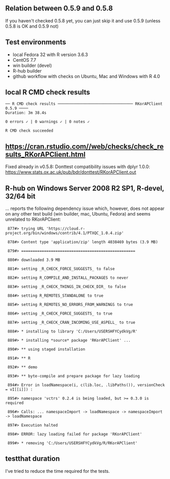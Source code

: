 ## Relation between 0.5.9 and 0.5.8
If you haven't checked 0.5.8 yet, you can just skip it and use 0.5.9 (unless 0.5.8 is OK and 0.5.9 not)

## Test environments
* local Fedora 32 with R version 3.6.3
* CentOS 7.7
* win builder (devel)
* R-hub builder
* github workflow with checks on Ubuntu, Mac and Windows with R 4.0

## local R CMD check results
```
── R CMD check results ───────────────────────────────── RKorAPClient 0.5.9 ────
Duration: 3m 38.4s

0 errors ✓ | 0 warnings ✓ | 0 notes ✓

R CMD check succeeded
```

## https://cran.rstudio.com//web/checks/check_results_RKorAPClient.html

Fixed already in v0.5.8: Donttest compatibility issues with dplyr 1.0.0:
https://www.stats.ox.ac.uk/pub/bdr/donttest/RKorAPClient.out

## R-hub on Windows Server 2008 R2 SP1, R-devel, 32/64 bit
… reports the following dependency issue which, however, does not appear on any other test build (win builder, mac, Ubuntu, Fedora) and seems unrelated to RKorAPClient:

```
 877#> trying URL 'https://cloud.r-project.org/bin/windows/contrib/4.1/PTXQC_1.0.4.zip'

 878#> Content type 'application/zip' length 4038469 bytes (3.9 MB)

 879#> ==================================================

 880#> downloaded 3.9 MB

 881#> setting _R_CHECK_FORCE_SUGGESTS_ to false

 882#> setting R_COMPILE_AND_INSTALL_PACKAGES to never

 883#> setting _R_CHECK_THINGS_IN_CHECK_DIR_ to false

 884#> setting R_REMOTES_STANDALONE to true

 885#> setting R_REMOTES_NO_ERRORS_FROM_WARNINGS to true

 886#> setting _R_CHECK_FORCE_SUGGESTS_ to true

 887#> setting _R_CHECK_CRAN_INCOMING_USE_ASPELL_ to true

 888#> * installing to library 'C:/Users/USERSHFYCydkVg/R'

 889#> * installing *source* package 'RKorAPClient' ...

 890#> ** using staged installation

 891#> ** R

 892#> ** demo

 893#> ** byte-compile and prepare package for lazy loading

 894#> Error in loadNamespace(i, c(lib.loc, .libPaths()), versionCheck = vI[[i]]) :

 895#> namespace 'vctrs' 0.2.4 is being loaded, but >= 0.3.0 is required

 896#> Calls: ... namespaceImport -> loadNamespace -> namespaceImport -> loadNamespace

 897#> Execution halted

 898#> ERROR: lazy loading failed for package 'RKorAPClient'

 899#> * removing 'C:/Users/USERSHFYCydkVg/R/RKorAPClient'
```

## testthat duration
I've tried to reduce the time required for the tests.

